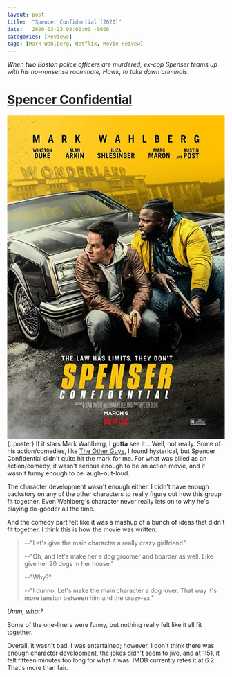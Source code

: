 ```yaml
---
layout: post
title:  "Spencer Confidential (2020)"
date:   2020-03-23 08:00:00 -0600
categories: [Reviews]
tags: [Mark Wahlberg, Netflix, Movie Reivew]
---
```


*When two Boston police officers are murdered, ex-cop Spenser teams up with his no-nonsense roommate, Hawk, to take down criminals.*

# [Spencer Confidential](https://www.imdb.com/title/tt8629748/)

![Spencer Confidential (2020)](/assets/2020/03/spencer-confidential-2020.jpg){:.poster} If it stars Mark Wahlberg, I **gotta** see it... Well, not really. Some of his action/comedies, like [The Other Guys](https://www.imdb.com/title/tt1386588/), I found hysterical, but Spencer Confidential didn't quite hit the mark for me. For what was billed as an action/comedy, it wasn't serious enough to be an action movie, and it wasn't funny enough to be laugh-out-loud.

The character development wasn't enough either. I didn't have enough backstory on any of the other characters to really figure out how this group fit together. Even Wahlberg's character never really lets on to why he's playing do-gooder all the time.

And the comedy part felt like it was a mashup of a bunch of ideas that didn't fit together. I think this is how the movie was written:

>--"Let's give the main character a really crazy girlfriend."
>
>--"Oh, and let's make her a dog groomer and boarder as well. Like give her 20 dogs in her house."
>
>--"Why?"
>
>--"I dunno. Let's make the main character a dog lover. That way it's more tension between him and the crazy-ex."

*Umm, what?*

Some of the one-liners were funny, but nothing really felt like it all fit together.

Overall, it wasn't bad. I was entertained; however, I don't think there was enough character development, the jokes didn't seem to jive, and at 1:51, it felt fifteen minutes too long for what it was. IMDB currently rates it at 6.2. That's more than fair.
